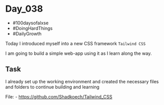 # Day_038

- #100daysofalxse 
- #DoingHardThings
- #DailyGrowth

Today I introduced myself into a new CSS framework `Tailwind CSS`

I am going to build a simple web-app using it as I learn along the way. 

## Task
I already set up the working environment and created the necessary files and folders to continue building and learning

File:
     - https://github.com/Shadkoech/Tailwind_CSS
